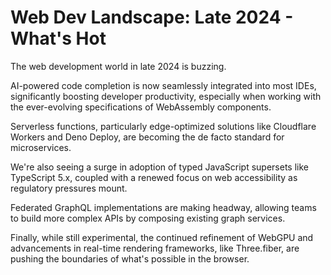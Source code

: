 # Web Dev Landscape: Late 2024 - What's Hot

The web development world in late 2024 is buzzing.

AI-powered code completion is now seamlessly integrated into most IDEs, significantly boosting developer productivity, especially when working with the ever-evolving specifications of WebAssembly components.

Serverless functions, particularly edge-optimized solutions like Cloudflare Workers and Deno Deploy, are becoming the de facto standard for microservices.

We're also seeing a surge in adoption of typed JavaScript supersets like TypeScript 5.x, coupled with a renewed focus on web accessibility as regulatory pressures mount.

Federated GraphQL implementations are making headway, allowing teams to build more complex APIs by composing existing graph services.

Finally, while still experimental, the continued refinement of WebGPU and advancements in real-time rendering frameworks, like Three.fiber, are pushing the boundaries of what's possible in the browser.
